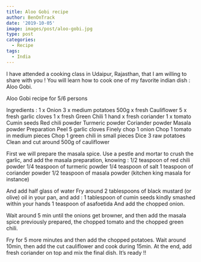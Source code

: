 ```yaml
---
title: Aloo Gobi recipe
author: BenOnTrack
date: '2019-10-05'
image: images/post/aloo-gobi.jpg
type: post
categories:
  - Recipe
tags:
  - India
---
```


I have attended a cooking class in Udaipur, Rajasthan, that I am willing to share with you !
You will learn how to cook one of my favorite indian dish : Aloo Gobi.

Aloo Gobi recipe for 5/6 persons


Ingredients :
1 x Onion
3 x medium potatoes
500g x fresh Cauliflower
5 x fresh garlic cloves
1 x fresh Green Chili
1 hand x fresh coriander
1 x tomato
Cumin seeds
Red chili powder
Turmeric powder
Coriander powder
Masala powder
Preparation
Peel 5 garlic cloves
Finely chop 1 onion
Chop 1 tomato in medium pieces
Chop 1 green chili in small pieces
Dice 3 raw potatoes
Clean and cut around 500g of cauliflower

First we will prepare the masala spice.
Use a pestle and mortar to crush the garlic, and add the masala preparation, knowing :
1/2 teaspoon of red chili powder
1/4 teaspoon of turmeric powder
1/4 teaspoon of salt
1 teaspoon of coriander powder
1/2 teaspoon of masala powder (kitchen king masala for instance)


And add half glass of water
Fry around 2 tablespoons of black mustard (or olive) oil in your pan, and add :
1 tablespoon of cumin seeds kindly smashed within your hands
1 teaspoon of asafoetida
And add the chopped onion.


Wait around 5 min until the onions get browner, and then add the masala spice previously prepared, the chopped tomato and the chopped green chili.

Fry for 5 more minutes and then add the chopped potatoes.
Wait around 10min, then add the cut cauliflower and cook during 15min.
At the end, add fresh coriander on top and mix the final dish.
It’s ready !!

